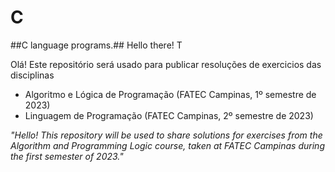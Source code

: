 # C
##C language programs.##
Hello there! T

Olá!
Este repositório será usado para publicar resoluções de exercicios das disciplinas
- Algoritmo e Lógica de Programação (FATEC Campinas, 1º semestre de 2023)
- Linguagem de Programação (FATEC Campinas, 2º semestre de 2023)


*"Hello!
This repository will be used to share solutions for exercises from the Algorithm and Programming Logic course, taken at FATEC Campinas during the first semester of 2023."*
